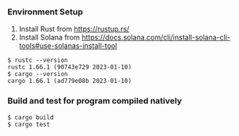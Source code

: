 ### Environment Setup
1. Install Rust from https://rustup.rs/
2. Install Solana from https://docs.solana.com/cli/install-solana-cli-tools#use-solanas-install-tool

```
$ rustc --version
rustc 1.66.1 (90743e729 2023-01-10) 
$ cargo --version
cargo 1.66.1 (ad779e08b 2023-01-10) 
```

### Build and test for program compiled natively
```
$ cargo build
$ cargo test
```
